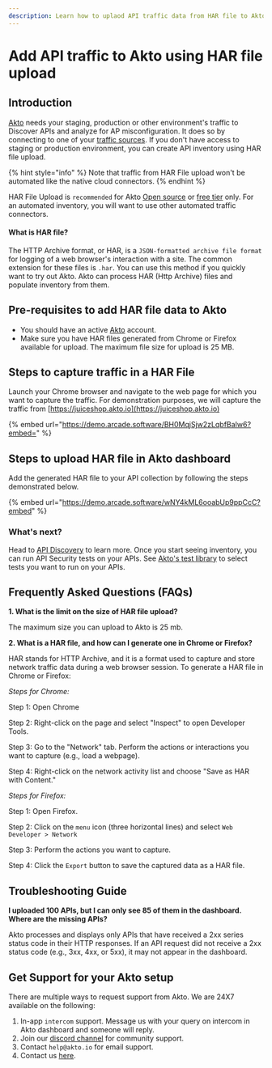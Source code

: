 ```yaml
---
description: Learn how to uplaod API traffic data from HAR file to Akto
---
```


# Add API traffic to Akto using HAR file upload

## Introduction

[Akto](https://www.akto.io/) needs your staging, production or other environment's traffic to Discover APIs and analyze for AP misconfiguration. It does so by connecting to one of your [traffic sources](../traffic-data-sources/). If you don't have access to staging or production environment, you can create API inventory using HAR file upload.

{% hint style="info" %}
Note that traffic from HAR File upload won't be automated like the native cloud connectors.
{% endhint %}

HAR File Upload is `recommended` for Akto [Open source](https://github.com/akto-api-security/akto) or [free tier](https://www.akto.io/pricing) only. For an automated inventory, you will want to use other automated traffic connectors.

#### What is HAR file?

The HTTP Archive format, or HAR, is a `JSON-formatted archive file format` for logging of a web browser's interaction with a site. The common extension for these files is `.har`. You can use this method if you quickly want to try out Akto. Akto can process HAR (Http Archive) files and populate inventory from them.

## Pre-requisites to add HAR file data to Akto

* You should have an active [Akto](https://app.akto.io/) account.
* Make sure you have HAR files generated from Chrome or Firefox available for upload. The maximum file size for upload is 25 MB.

## Steps to capture traffic in a HAR File

Launch your Chrome browser and navigate to the web page for which you want to capture the traffic. For demonstration purposes, we will capture the traffic from [https://juiceshop.akto.io](https://juiceshop.akto.io)

{% embed url="https://demo.arcade.software/BH0MqjSjw2zLqbfBaIw6?embed=" %}

## Steps to upload HAR file in Akto dashboard

Add the generated HAR file to your API collection by following the steps demonstrated below.

{% embed url="https://demo.arcade.software/wNY4kML6ooabUp9ppCcC?embed" %}

### What's next?

Head to [API Discovery](../../api-inventory-1/concepts/api-collection.md) to learn more. Once you start seeing inventory, you can run API Security tests on your APIs. See [Akto's test library](https://www.akto.io/test-library) to select tests you want to run on your APIs.

## Frequently Asked Questions (FAQs)

**1. What is the limit on the size of HAR file upload?**

The maximum size you can upload to Akto is 25 mb.

**2. What is a HAR file, and how can I generate one in Chrome or Firefox?**

HAR stands for HTTP Archive, and it is a format used to capture and store network traffic data during a web browser session. To generate a HAR file in Chrome or Firefox:

_Steps for Chrome:_

Step 1: Open Chrome

Step 2: Right-click on the page and select "Inspect" to open Developer Tools.

Step 3: Go to the "Network" tab. Perform the actions or interactions you want to capture (e.g., load a webpage).

Step 4: Right-click on the network activity list and choose "Save as HAR with Content."

_Steps for Firefox:_

Step 1: Open Firefox.

Step 2: Click on the `menu` icon (three horizontal lines) and select `Web Developer > Network`

Step 3: Perform the actions you want to capture.

Step 4: Click the `Export` button to save the captured data as a HAR file.

## Troubleshooting Guide

**I uploaded 100 APIs, but I can only see 85 of them in the dashboard. Where are the missing APIs?**

Akto processes and displays only APIs that have received a 2xx series status code in their HTTP responses. If an API request did not receive a 2xx status code (e.g., 3xx, 4xx, or 5xx), it may not appear in the dashboard.

## Get Support for your Akto setup

There are multiple ways to request support from Akto. We are 24X7 available on the following:

1. In-app `intercom` support. Message us with your query on intercom in Akto dashboard and someone will reply.
2. Join our [discord channel](https://www.akto.io/community) for community support.
3. Contact `help@akto.io` for email support.
4. Contact us [here](https://www.akto.io/contact-us).
